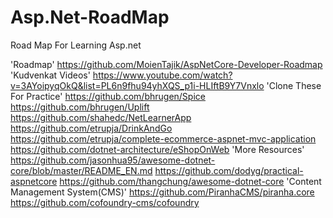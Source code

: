 # Asp.Net-RoadMap
Road Map For Learning Asp.net


'Roadmap'
  https://github.com/MoienTajik/AspNetCore-Developer-Roadmap
'Kudvenkat Videos'
  https://www.youtube.com/watch?v=3AYoipyqOkQ&list=PL6n9fhu94yhXQS_p1i-HLIftB9Y7Vnxlo
'Clone These For Practice'
  https://github.com/bhrugen/Spice
  https://github.com/bhrugen/Uplift
  https://github.com/shahedc/NetLearnerApp
  https://github.com/etrupja/DrinkAndGo
  https://github.com/etrupja/complete-ecommerce-aspnet-mvc-application
  https://github.com/dotnet-architecture/eShopOnWeb
'More Resources'
  https://github.com/jasonhua95/awesome-dotnet-core/blob/master/README_EN.md
  https://github.com/dodyg/practical-aspnetcore	
  https://github.com/thangchung/awesome-dotnet-core
'Content Management System(CMS)'
  https://github.com/PiranhaCMS/piranha.core
  https://github.com/cofoundry-cms/cofoundry
